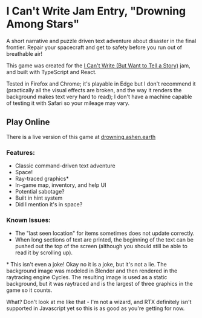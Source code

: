 # I Can't Write Jam Entry, "Drowning Among Stars"

A short narrative and puzzle driven text adventure about disaster in the final frontier.  Repair your spacecraft and get to safety before you run out of breathable air!

This game was created for the [I Can't Write (But Want to Tell a Story)](https://itch.io/jam/i-cant-write-but-want-to-tell-a-story) jam, and built with TypeScript and React.

Tested in Firefox and Chrome; it's playable in Edge but I don't recommend it (practically all the visual effects are broken, and the way it renders the background makes text very hard to read); I don't have a machine capable of testing it with Safari so your mileage may vary.

## Play Online

There is a live version of this game at [drowning.ashen.earth](https://drowning.ashen.earth)

### Features:

 - Classic command-driven text adventure
 - Space!
 - Ray-traced graphics\*
 - In-game map, inventory, and help UI
 - Potential sabotage?
 - Built in hint system
 - Did I mention it's in space?

### Known Issues:

 - The "last seen location" for items sometimes does not update correctly.
 - When long sections of text are printed, the beginning of the text can be pushed out the top of the screen (although you should still be able to read it by scrolling up).

\* This isn't even a joke! Okay no it is a joke, but it's not a lie.  The background image was modeled in Blender and then rendered in the raytracing engine Cycles.  The resulting image is used as a static background, but it was raytraced and is the largest of three graphics in the game so it counts.

What?  Don't look at me like that - I'm not a wizard, and RTX definitely isn't supported in Javascript yet so this is as good as you're getting for now.
